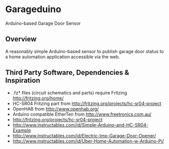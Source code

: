 # Garageduino
Arduino-based Garage Door Sensor

## Overview

A reasonably simple Arduino-based sensor to publish garage door status to a home automation application accessible via the web.

## Third Party Software, Dependencies & Inspiration

* .fz* files (circuit schematics and parts) require Fritzing http://fritzing.org/home/
* HC-SR04 Fritzing part from http://fritzing.org/projects/hc-sr04-project
* OpenHAB from http://www.openhab.org/
* Arduino compatible EtherTen from http://www.freetronics.com.au/
* http://fritzing.org/projects/hc-sr04-project
* http://www.instructables.com/id/Simple-Arduino-and-HC-SR04-Example
* http://www.instructables.com/id/Electric-Imp-Garage-Door-Opener/
* http://www.instructables.com/id/Uber-Home-Automation-w-Arduino-Pi/


